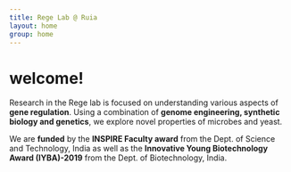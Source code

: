 ```yaml
---
title: Rege Lab @ Ruia
layout: home
group: home
---
```

<h1>welcome!</h1>

Research in the Rege lab is focused on understanding various aspects of **gene regulation**.  Using a combination of **genome engineering, synthetic biology and genetics**, we explore novel properties of microbes and yeast. 

We are **funded** by the **INSPIRE Faculty award** from the Dept. of Science and Technology, India as well as the **Innovative Young Biotechnology Award (IYBA)-2019** from the Dept. of Biotechnology, India.
